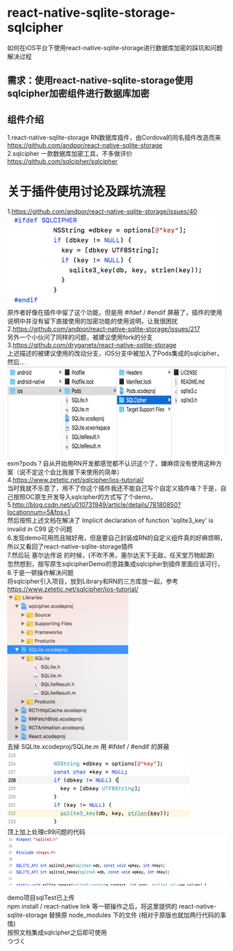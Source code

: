 react-native-sqlite-storage-sqlcipher
=====
如何在iOS平台下使用react-native-sqlite-storage进行数据库加密的踩坑和问题解决过程

需求：使用react-native-sqlite-storage使用sqlcipher加密组件进行数据库加密
-----


组件介绍
-----
1.react-native-sqlite-storage RN数据库插件，由Cordova的同名插件改造而来<br>
https://github.com/andpor/react-native-sqlite-storage<br>
2.sqlcipher 一款数据库加密工具，不多做评价<br>
https://github.com/sqlcipher/sqlcipher<br>

# 关于插件使用讨论及踩坑流程
1.https://github.com/andpor/react-native-sqlite-storage/issues/40<br>
<img width="480" height="210" src="https://github.com/Dawninest/react-native-sqlite-storage-sqlcipher/blob/master/ImgForRead/屏幕快照%202018-01-23%20上午10.23.27.png"/><br>
原作者好像在插件中留了这个功能，但是用 #ifdef / #endif 屏蔽了，插件的使用说明中并没有留下直接使用的加密功能的使用说明，让我很困扰<br>
2.https://github.com/andpor/react-native-sqlite-storage/issues/217<br>
另外一个小伙问了同样的问题，被建议使用fork的分支<br>
3.https://github.com/dryganets/react-native-sqlite-storage<br>
上述描述的被建议使用的改动分支，iOS分支中被加入了Pods集成的sqlcipher，然后...<br>
<img width="773" height="210" src="https://github.com/Dawninest/react-native-sqlite-storage-sqlcipher/blob/master/ImgForRead/屏幕快照%202018-01-23%20上午10.44.58.png"/><br>
exm?pods？自从开始用RN开发都感觉都不认识这个了，嫌麻烦没有使用这种方案（说不定这个会比我接下来使用的简单）<br>
4.https://www.zetetic.net/sqlcipher/ios-tutorial/<br>
当时我就不乐意了，用不了你这个插件我还不能自己写个自定义插件咯？于是，自己按照OC原生开发导入sqlcipher的方式写了个demo，<br>
5.http://blog.csdn.net/u010731949/article/details/78180850?locationnum=5&fps=1<br>
然后按照上述文档在解决了 Implicit declaration of function 'sqlite3_key' is invalid in C99 这个问题<br>
6.发现demo可用而且贼好用，但是要自己封装成RN的自定义组件真的好麻烦啊，所以又看回了react-native-sqlite-storage插件<br>
7.然后玩 塞尔达传说 的时候，(不吹不黑，塞尔达天下无敌，任天堂万物起源)<br>
忽然想到，按写原生sqlcipherDemo的思路集成sqlcipher到插件里面应该可行，<br>
8.于是一顿操作解决问题<br>
将sqlcipher引入项目，放到Library和RN的三方库放一起，参考 https://www.zetetic.net/sqlcipher/ios-tutorial/<br>
<img width="278" height="340" src="https://github.com/Dawninest/react-native-sqlite-storage-sqlcipher/blob/master/ImgForRead/屏幕快照%202018-01-23%20上午10.48.57.png"/><br>
去掉 SQLite.xcodeproj/SQLite.m 用 #ifdef / #endif 的屏蔽<br>
<img width="420" height="173" src="https://github.com/Dawninest/react-native-sqlite-storage-sqlcipher/blob/master/ImgForRead/屏幕快照%202018-01-23%20上午10.47.43.png"/><br>
顶上加上处理c99问题的代码<br>
<img width="666" height="114" src="https://github.com/Dawninest/react-native-sqlite-storage-sqlcipher/blob/master/ImgForRead/屏幕快照%202018-01-23%20上午10.48.01.png"/><br>

demo项目sqlTest已上传<br>
npm install / react-native link 等一顿操作之后，将这里提供的 react-native-sqlite-storage 替换原 node_modules 下的文件 (相对于原版也就加两行代码的事情)<br>
按照文档集成sqlcipher之后即可使用<br>
つづく



